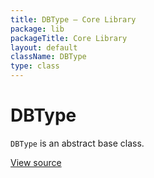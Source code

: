 ```yaml
---
title: DBType — Core Library
package: lib
packageTitle: Core Library
layout: default
className: DBType
type: class
---
```


# DBType

<code>DBType</code> is an abstract base class.

<a href="https://github.com/eregansu/lib/blob/master/dbschema.php">View source</a>

